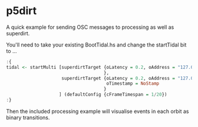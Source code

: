 # p5dirt

A quick example for sending OSC messages to processing as well as superdirt.

You'll need to take your existing BootTidal.hs and change the startTidal bit to ...

```haskell
:{
tidal <- startMulti [superdirtTarget {oLatency = 0.2, oAddress = "127.0.0.1", oPort = 57120
                                     },
                     superdirtTarget {oLatency = 0.2, oAddress = "127.0.0.1", oPort = 2020,
                                      oTimestamp = NoStamp
                                     }
                    ] (defaultConfig {cFrameTimespan = 1/20})
:}
```

Then the included processing example will visualise events in each orbit as binary transitions.

